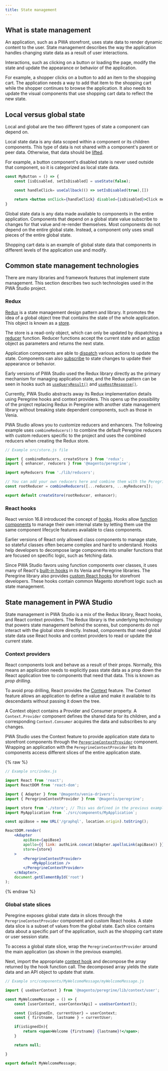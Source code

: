 ```yaml
---
title: State management
---
```


## What is state management

An application, such as a PWA storefront, uses state data to render dynamic content to the user.
State management describes the way the application handles changing state data as a result of user interactions.

Interactions, such as clicking on a button or loading the page, modify the state and update the appearance or behavior of the application.

For example, a shopper clicks on a button to add an item to the shopping cart.
The application needs a way to add that item to the shopping cart while the shopper continues to browse the application.
It also needs to update the visual components that use shopping cart data to reflect the new state.

## Local versus global state

Local and global are the two different types of state a component can depend on.

Local state data is any data scoped within a component or its children components.
This type of data is not shared with a component's parent or peer data.
Otherwise, that data should be [lifted][].

For example, a button component's disabled state is never used outside that component, so
it is categorized as local state data.

```jsx
const MyButton = () => {
    const [isDisabled, setIsDisabled] = useState(false);

    const handleClick= useCallback(() => setIsDisabled(true),[])

    return <button onClick={handleClick} disabled={isDisabled}>Click me!</button>;
}
```

Global state data is any data made available to components in the entire application.
Components that depend on a global state value subscribe to changes for that value and re-render themselves.
Most components do not depend on the entire global state.
Instead, a component only uses small pieces of the entire global state.

Shopping cart data is an example of global state data that components in different levels of the application use and modify.

## Common state management technologies

There are many libraries and framework features that implement state management.
This section describes two such technologies used in the PWA Studio project.

### Redux

[Redux][] is a state management design pattern and library.
It promotes the idea of a global object tree that contains the state of the whole application.
This object is known as a [store][].

The store is a read-only object, which can only be updated by dispatching a [reducer][] function.
Reducer functions accept the current state and an [action][] object as parameters and returns the next state.

Application components are able to [dispatch][] various actions to update the state.
Components can also [subscribe][] to state changes to update their appearance or behavior.

Early versions of PWA Studio used the Redux library directly as the primary mechanism for managing application state,
and the Redux pattern can be seen in hooks such as [`useQueryResult()`][] and [`useRestResponse()`][].

Currently, PWA Studio abstracts away its Redux implementation details using Peregrine hooks and context providers.
This opens up the possibility of the project replacing Redux in Peregrine with another state management library without breaking state dependent components, such as those in Venia.

PWA Studio allows you to customize reducers and enhancers.
The following example uses `combineReducers()` to combine the default Peregrine reducers with custom reducers specific to the project and uses the combined reducers when creating the Redux store.

```jsx
// Example src/store.js file

import { combineReducers, createStore } from 'redux';
import { enhancer, reducers } from '@magento/peregrine';

import myReducers from './lib/reducers';

// You can add your own reducers here and combine them with the Peregrine exports.
const rootReducer = combineReducers([...reducers, ...myReducers]);

export default createStore(rootReducer, enhancer);
```

### React hooks

React version 16.8 introduced the concept of [hooks][].
Hooks allow [function components][] to manage their own internal state by letting them use the same component lifecycle features available to class components.

Earlier versions of React only allowed class components to manage state,
so stateful classes often became complex and hard to understand.
Hooks help developers to decompose large components into smaller functions that are focused on specific logic, such as fetching data.

Since PWA Studio favors using function components over classes, it uses many of React's [built-in hooks][] in its Venia and Peregrine libraries.
The Peregrine library also provides [custom React hooks][] for storefront developers.
These hooks contain common Magento storefront logic such as state management.

## State management in PWA Studio

State management in PWA Studio is a mix of the Redux library, React hooks, and React context providers.
The Redux library is the underlying technology that powers state management behind the scenes, but
components do not interact with the global store directly.
Instead, components that need global state data use React hooks and context providers to read or update the current state.

### Context providers

React components look and behave as a result of their props.
Normally, this means an application needs to explicitly pass state data as a prop down the React application tree to components that need that data.
This is known as _prop drilling_.

To avoid prop drilling, React provides the [Context][] feature.
The Context feature allows an application to define a value and make it available to its descendants without passing it down the tree.

A Context object contains a Provider and Consumer property.
A `Context.Provider` component defines the shared data for its children, and
a corresponding `Context.Consumer` acquires the data and subscribes to any changes.

PWA Studio uses the Context feature to provide application state data to storefront components through the [`PeregrineContextProvider`][] component.
Wrapping an application with the `PeregrineContextProvider` lets its components access different slices of the entire application state.

{% raw %}

```jsx
// Example src/index.js

import React from 'react';
import ReactDOM from 'react-dom';

import { Adapter } from '@magento/venia-drivers';
import { PeregrineContextProvider } from '@magento/peregrine';

import store from './store'; // This was defined in the previous example
import MyApplication from `./src/components/MyApplication`;

const apiBase = new URL('/graphql', location.origin).toString();

ReactDOM.render(
    <Adapter
        apiBase={apiBase}
        apollo={{ link: authLink.concat(Adapter.apolloLink(apiBase)) }}
        store={store}
    >
        <PeregrineContextProvider>
            <MyApplication />
        </PeregrineContextProvider>
    </Adapter>,
    document.getElementById('root')
);

```

{% endraw %}

### Global state slices

Peregrine exposes global state data in slices through the `PeregrineContextProvider` component and custom React hooks.
A state data slice is a subset of values from the global state.
Each slice contains data about a specific part of the application, such as the shopping cart state or user session state.

To access a global state slice, wrap the `PeregrineContextProvider` around the main application (as shown in the previous example).

Next, import the appropriate [context hook][] and decompose the array returned by the hook function call.
The decomposed array yields the state data and an API object to update that state.

```jsx
// Example src/components/MyWelcomeMessage/myWelcomeMessage.js

import { useUserContext } from '@magento/peregrine/lib/context/user';

const MyWelcomeMessage = () => {
    const [userContext, userContextApi] = useUserContext();

    const {isSignedIn, currentUser} = userContext;
    const { firstname, lastname } = currentUser;

    if(isSignedIn){
        return <span>Welcome {firstname} {lastname}!</span>;
    }

    return null;

}

export default MyWelcomeMessage;
```

<!-- TODO: Update these links to point to master when they are available in master -->
[`usequeryresult()`]: https://github.com/magento/pwa-studio/blob/develop/packages/peregrine/lib/hooks/useQueryResult.js
[`userestresponse()`]: https://github.com/magento/pwa-studio/blob/develop/packages/peregrine/lib/hooks/useRestResponse.js
[`peregrinecontextprovider`]: https://github.com/magento/pwa-studio/blob/develop/packages/peregrine/lib/PeregrineContextProvider/peregrineContextProvider.js
[context hook]: https://github.com/magento/pwa-studio/tree/develop/packages/peregrine/lib/context

[redux]: https://redux.js.org/introduction/getting-started
[store]: https://redux.js.org/glossary#store
[reducer]: https://redux.js.org/glossary#reducer
[action]: https://redux.js.org/basics/actions
[dispatch]: https://redux.js.org/api/store#dispatchaction
[subscribe]: https://redux.js.org/api/store#subscribelistener
[hooks]: https://reactjs.org/docs/hooks-intro.html
[function components]: https://reactjs.org/docs/components-and-props.html#function-and-class-components
[built-in hooks]: https://reactjs.org/docs/hooks-reference.html
[custom react hooks]: https://reactjs.org/docs/hooks-custom.html
[context]: https://reactjs.org/docs/context.html
[lifted]: https://reactjs.org/docs/lifting-state-up.html
